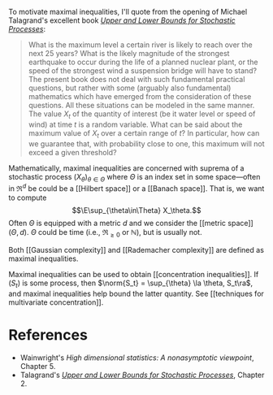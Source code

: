 
To motivate maximal inequalities, I'll quote from the opening of Michael Talagrand's excellent book [_Upper and Lower Bounds for Stochastic Processes_](https://link.springer.com/book/10.1007/978-3-642-54075-2): 

> What is the maximum level a certain river is likely to reach over the next 25 years? What is the likely magnitude of the strongest earthquake to occur during the life of a planned nuclear plant, or the speed of the strongest wind a suspension bridge will have to stand? The present book does not deal with such fundamental practical questions, but rather with some (arguably also fundamental) mathematics which have emerged from the consideration of these questions. All these situations can be modeled in the same manner. The value $X_t$ of the quantity of interest (be it water level or speed of wind) at time $t$ is a random variable. What can be said about the maximum value of $X_t$ over a certain range of $t$? In particular, how can we guarantee that, with probability close to one, this maximum will not exceed a given threshold?

Mathematically, maximal inequalities are concerned with suprema of a stochastic process $(X_\theta)_{\theta\in \Theta}$ where $\Theta$ is an index set in some space—often in $\Re^d$ be could be a [[Hilbert space]] or a [[Banach space]].  That is, we want to compute $$\E\sup_{\theta\in\Theta} X_\theta.$$Often $\Theta$ is equipped with a metric $d$ and we consider the [[metric space]] $(\Theta, d)$. $\Theta$ could be time (i.e., $\Re_{\geq0}$ or $\mathbb N$), but is usually not. 

Both [[Gaussian complexity]] and [[Rademacher complexity]] are defined as maximal inequalities. 

Maximal inequalities can be used to obtain [[concentration inequalities]]. If $(S_t)$ is some process, then $\norm{S_t} = \sup_{\theta} \la \theta, S_t\ra$, and maximal inequalities help bound the latter quantity. See [[techniques for multivariate concentration]]. 


# References 
- Wainwright's _High dimensional statistics: A nonasymptotic viewpoint_, Chapter 5. 
- Talagrand's [_Upper and Lower Bounds for Stochastic Processes_](https://link.springer.com/book/10.1007/978-3-642-54075-2), Chapter 2. 


